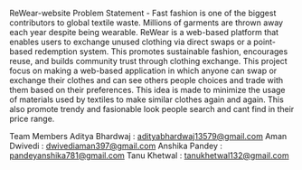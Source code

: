 ReWear-website
Problem Statement - Fast fashion is one of the biggest contributors to global textile waste. Millions of garments are thrown away each year despite being wearable. ReWear is a web-based platform that enables users to exchange unused clothing via direct swaps or a point-based redemption system. This promotes sustainable fashion, encourages reuse, and builds community trust through clothing exchange.
This project focus on making a web-based application in which anyone can swap or exchange their clothes and can see others people choices and trade with them based on their preferences. This idea is made to minimize the usage of materials used by textiles to make similar clothes again and again. This also promote trendy and fasionable look people search and cant find in their price range.

Team Members 
Aditya Bhardwaj : adityabhardwaj13579@gmail.com
Aman Dwivedi : dwivediaman397@gmail.com
Anshika Pandey : pandeyanshika781@gmail.com
Tanu Khetwal : tanukhetwal132@gmail.com
